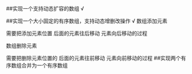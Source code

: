 ##实现一个支持动态扩容的数组 √

##实现一个大小固定的有序数组，支持动态增删改操作 √
数组添加元素

需要把添加元素位置 后面的元素往后移动
元素向后移动的过程

数组删除元素

需要把删除元素位置的 后面的元素往前移动
元素向前移动的过程
##实现两个有序数组合并为一个有序数组 